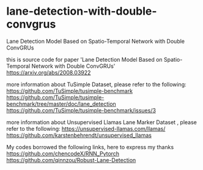 # lane-detection-with-double-convgrus
Lane Detection Model Based on Spatio-Temporal Network with Double ConvGRUs

this is source code for paper 'Lane Detection Model Based on Spatio-Temporal Network with Double ConvGRUs'
https://arxiv.org/abs/2008.03922

more information about TuSimple Dataset, please refer to the following:
https://github.com/TuSimple/tusimple-benchmark
https://github.com/TuSimple/tusimple-benchmark/tree/master/doc/lane_detection
https://github.com/TuSimple/tusimple-benchmark/issues/3

more information about Unsupervised Llamas Lane Marker Dataset , please refer to the following:
https://unsupervised-llamas.com/llamas/
https://github.com/karstenbehrendt/unsupervised_llamas


My codes borrowed the following links, here to express my thanks
https://github.com/chencodeX/RNN_Pytorch
https://github.com/qinnzou/Robust-Lane-Detection
